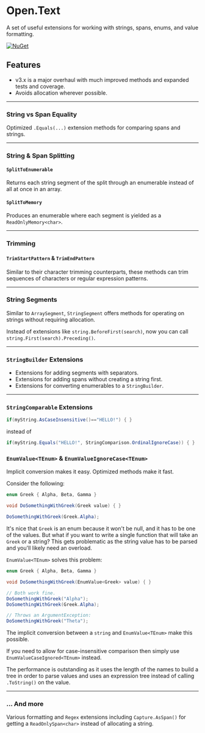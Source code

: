 # Open.Text

A set of useful extensions for working with strings, spans, enums, and value formatting.

[![NuGet](https://img.shields.io/nuget/v/Open.Text.svg)](https://www.nuget.org/packages/Open.Text/)

## Features

* v3.x is a major overhaul with much improved methods and expanded tests and coverage.
* Avoids allocation wherever possible.

---

### String vs Span Equality

Optimized `.Equals(...)` extension methods for comparing spans and strings.

---

### String & Span Splitting

#### `SplitToEnumerable`

Returns each string segment of the split through an enumerable instead of all at once in an array.

#### `SplitToMemory`

Produces an enumerable where each segment is yielded as a `ReadOnlyMemory<char>`.

---

### Trimming

#### `TrimStartPattern` & `TrimEndPattern`

Similar to their character trimming counterparts, these methods can trim sequences of characters or regular expression patterns.

---

### String Segments

Similar to `ArraySegment`, `StringSegment` offers methods for operating on strings without requiring allocation.

Instead of extensions like `string.BeforeFirst(search)`, now you can call `string.First(search).Preceding()`.

---

### `StringBuilder` Extensions

* Extensions for adding segments with separators.
* Extensions for adding spans without creating a string first.
* Extensions for converting enumerables to a `StringBuilder`.

---

### `StringComparable` Extensions

```cs
if(myString.AsCaseInsensitive()=="HELLO!") { }
```

instead of

```cs
if(myString.Equals("HELLO!", StringComparison.OrdinalIgnoreCase)) { }
```

### `EnumValue<TEnum>` & `EnumValueIgnoreCase<TEnum>`

Implicit conversion makes it easy.  Optimized methods make it fast.

Consider the following:

```cs
enum Greek { Alpha, Beta, Gamma }

void DoSomethingWithGreek(Greek value) { }

DoSomethingWithGreek(Greek.Alpha);
```

It's nice that `Greek` is an enum because it won't be null, and it has to be one of the values.
But what if you want to write a single function that will take an `Greek` or a string?
This gets problematic as the string value has to be parsed and you'll likely need an overload.

`EnumValue<TEnum>` solves this problem:

```cs
enum Greek { Alpha, Beta, Gamma }

void DoSomethingWithGreek(EnumValue<Greek> value) { }

// Both work fine.
DoSomethingWithGreek("Alpha");
DoSomethingWithGreek(Greek.Alpha);

// Throws an ArgumentException:
DoSomethingWithGreek("Theta");
```

The implicit conversion between a `string` and `EnumValue<TEnum>` make this possible.

If you need to allow for case-insensitive comparison then simply use `EnumValueCaseIgnored<TEnum>` instead.

The performance is outstanding as it uses the length of the names to build a tree in order to parse values and uses an expression tree instead of calling `.ToString()` on the value.

---

### ... And more

Various formatting and `Regex` extensions including `Capture.AsSpan()` for getting a `ReadOnlySpan<char>` instead of allocating a string.

